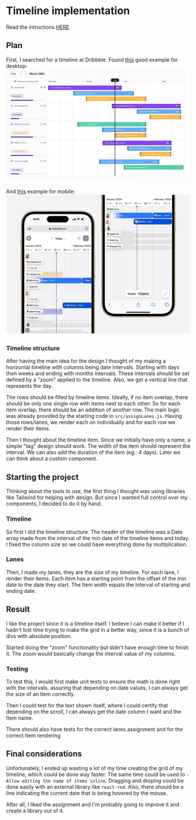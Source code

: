 # Timeline implementation

Read the intructions [HERE](./instructions.md)


## Plan
First, I searched for a timeline at Dribbble. Found [this](https://dribbble.com/shots/24713025-SaaS-Gantt-Timeline-View) good example for desktop:
![Desktop timeline](./assets/doc/timeline_desktop.png)

And [this](https://dribbble.com/shots/24110039-Schedule-people-and-projects-from-a-timeline) example for mobile:
![Mobile timeline](./assets/doc/timeline_mobile.png)

### Timeline structure

After having the main idea for the design I thought of my making a horizontal timeline with columns being date intervals. Starting with days then weeks and ending with months intervals. These intervals should be set defined by a "zoom" applied to the timeline. Also, we get a vertical line that represents the day.

The rows should be filled by timeline items. Ideally, if no item overlap, there should be only one single row with items next to each other. So for each item overlap, there should be an addition of another row. The main logic was already provided by the starting code in `src/assignLanes.js`. Having those rows/lanes, we render each on individually and for each row we render their items.


Then I thought about the timeline item. Since we initially have only a name, a simple "tag" design should work. The width of the item should represent the interval. We can also add the duration of the item (eg.: 4 days). Later we can think about a custom component.


## Starting the project
Thinking about the tools to use, the first thing I thought was using libraries like Tailwind for helping with design. But since I wanted full control over my components, I decided to do it by hand.

### Timeline
So first I did the timeline structure. The header of the timeline was a Date array made from the interval of the min date of the timeline items and today. I fixed the column size so we could have everything done by multiplication.

### Lanes
Then, I made my lanes, they are the size of my timeline. For each lane, I render their items. Each item has a starting point from the offset of the min date to the date they start. The Item width equals the interval of starting and ending date.


## Result
I like the project since it is a timeline itself. I believe I can make it better if I hadn't lost time trying to make the grid in a better way, since it is a bunch of divs with absolute position.

Started doing the "zoom" functionality but didn't have enough time to finish it. The zoom would basically change the interval value of my columns.

### Testing
To test this, I would first make unit tests to ensure the math is done right with the intervals, assuring that depending on date values, I can always get the size of an Item correctly.

Then I could test for the text shown itself, where I could certify that depending on the scroll, I can always get the date column I want and the Item name.

There should also have tests for the correct lanes assignment and for the correct Item rendering

## Final considerations
Unfortunately, I ended up wasting a lot of my time creating the grid of my timeline, which could be done way faster. The same time could be used to `- Allow editing the name of items inline`. Dragging and droping could be done easily with an external library like `react-rnd`. Also, there should be a line indicating the current date that is being hovered by the mouse.

After all, I liked the assignment and I'm probably going to improve it and create a library out of it.
